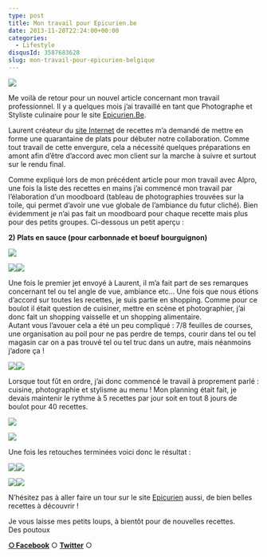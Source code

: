 ```yaml
---
type: post
title: Mon travail pour Epicurien.be
date: 2013-11-28T22:24:00+00:00
categories: 
  - Lifestyle
disqusId: 3587683628
slug: mon-travail-pour-epicurien-belgique
---
```


![](http://www.crokmou.com/wp-content/uploads/2013/11/epicurien.be_terrine_travail-300x2001-300x200.jpg)

Me voilà de retour pour un nouvel article concernant mon travail professionnel. Il y a quelques mois j’ai travaillé en tant que Photographe et Styliste culinaire pour le site [Epicurien.Be](http://www.epicurien.be/)[](http://www.blogger.com/).

Laurent créateur du [site Internet](http://www.epicurien.be/) de recettes m’a demandé de mettre en forme une quarantaine de plats pour débuter notre collaboration. Comme tout travail de cette envergure, cela a nécessité quelques préparations en amont afin d’être d’accord avec mon client sur la marche à suivre et surtout sur le rendu final.

Comme expliqué lors de mon précédent article pour mon travail avec Alpro, une fois la liste des recettes en mains j’ai commencé mon travail par l’élaboration d’un moodboard (tableau de photographies trouvées sur la toile, qui permet d’avoir une vue globale de l’ambiance du futur cliché). Bien évidemment je n’ai pas fait un moodboard pour chaque recette mais plus pour des petits groupes. Ci-dessous un petit aperçu :

**2) Plats en sauce (pour carbonnade et boeuf bourguignon)**

![](http://www.crokmou.com/wp-content/uploads/2013/11/Capture-d-25E2-2580-2599e-25CC-2581cran-2013-11-24-a-25CC-2580-08.25.22-211x3001-211x300.png)

![](http://www.crokmou.com/wp-content/uploads/2013/11/Capture-d-25E2-2580-2599e-25CC-2581cran-2013-11-24-a-25CC-2580-08.27.03-300x2481-300x248.png)![](http://www.crokmou.com/wp-content/uploads/2013/11/Capture-d-25E2-2580-2599e-25CC-2581cran-2013-11-24-a-25CC-2580-08.26.40-300x2451-300x245.png)

Une fois le premier jet envoyé à Laurent, il m’a fait part de ses remarques concernant tel ou tel angle de vue, ambiance etc… Une fois que nous étions d’accord sur toutes les recettes, je suis partie en shopping. Comme pour ce boulot il était question de cuisiner, mettre en scène et photographier, j’ai donc fait un shopping vaisselle et un shopping alimentaire.  
Autant vous l’avouer cela a été un peu compliqué : 7/8 feuilles de courses, une organisation au poil pour ne pas perdre de temps, courir dans tel ou tel magasin car on a pas trouvé tel ou tel truc dans un autre, mais néanmoins j’adore ça !

![](http://www.crokmou.com/wp-content/uploads/2013/11/1234151_549714238416980_1957940315_n-300x1691-300x169.jpg)![](http://www.crokmou.com/wp-content/uploads/2013/11/1236955_551427491578988_551814868_n-300x3001-300x300.jpg)

Lorsque tout fût en ordre, j’ai donc commencé le travail à proprement parlé : cuisine, photographie et stylisme au menu ! Mon planning était fait, je devais maintenir le rythme à 5 recettes par jour soit en tout 8 jours de boulot pour 40 recettes.

![](http://www.crokmou.com/wp-content/uploads/2013/11/MG_8590-300x2001-300x200.jpg)

![](http://www.crokmou.com/wp-content/uploads/2013/11/MG_8582-300x2001-300x200.jpg)

Une fois les retouches terminées voici donc le résultat :

![](http://www.crokmou.com/wp-content/uploads/2013/11/20130928_epicurien.be_sabayon_italien-300x2001-300x200.jpg)![](http://www.crokmou.com/wp-content/uploads/2013/11/20130928_epicurien.be_mousse_chocolat_facile-300x2001-300x200.jpg)

![](http://www.crokmou.com/wp-content/uploads/2013/11/20130928_epicurien.be_souris_agneau_vin_blanc_romarin-300x2001-300x200.jpg)![](http://www.crokmou.com/wp-content/uploads/2013/11/20130928_epicurien.be_poire_pochee_vin_rouge_epice-300x2001-300x200.jpg)

N’hésitez pas à aller faire un tour sur le site [Epicurien](http://www.epicurien.be/) aussi, de bien belles recettes à découvrir !

Je vous laisse mes petits loups, à bientôt pour de nouvelles recettes.  
Des poutoux

[**○<span style="font-size: xx-small; margin: 0px; outline: 0px; padding: 0px;"><span style="font-family: Arial, Helvetica, sans-serif; margin: 0px; outline: 0px; padding: 0px;"> </span></span>Facebook**](https://www.facebook.com/pages/CroKMou/148093255259077) ○ [**Twitter**](https://twitter.com/Crokmou) ○